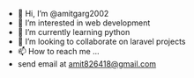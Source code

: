 - 👋 Hi, I’m @amitgarg2002
- 👀 I’m interested in web development 
- 🌱 I’m currently learning python 
- 💞️ I’m looking to collaborate on laravel projects 
- 📫 How to reach me ...
- send email at amit826418@gmail.com 

<!---
amitgarg2002/amitgarg2002 is a ✨ special ✨ repository because its `README.md` (this file) appears on your GitHub profile.
You can click the Preview link to take a look at your changes.
--->
